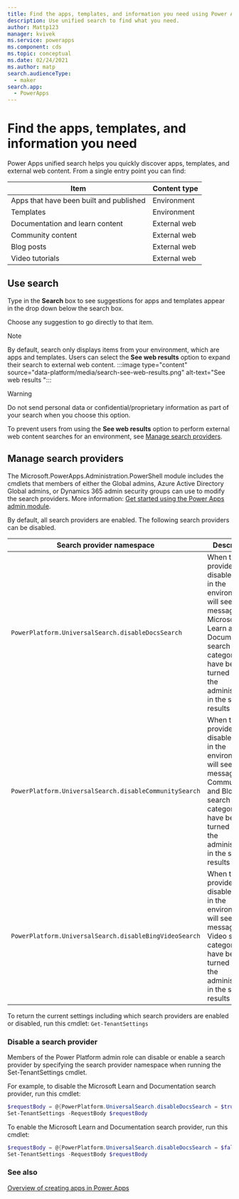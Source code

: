 ```yaml
---
title: Find the apps, templates, and information you need using Power Apps unified search | Microsoft Docs
description: Use unified search to find what you need.
author: Mattp123
manager: kvivek
ms.service: powerapps
ms.component: cds
ms.topic: conceptual
ms.date: 02/24/2021
ms.author: matp
search.audienceType: 
  - maker
search.app: 
  - PowerApps
---
```

# Find the apps, templates, and information you need

Power Apps unified search helps you quickly discover apps, templates, and external web content. From a single entry point you can find:

|Item  |Content type  |
|---------|---------|
|Apps that have been built and published   | Environment        |
|Templates    | Environment  |
|Documentation and learn content    |  External web     |
|Community content     |  External web       |
|Blog posts     | External web        |
| Video tutorials  | External web  |

## Use search

Type in the **Search** box to see suggestions for apps and templates appear in the drop down below the search box.

Choose any suggestion to go directly to that item.

> [!NOTE]
> By default, search only displays items from your environment, which are apps and templates. Users can select the **See web results** option to expand their search to external web content.
> :::image type="content" source="data-platform/media/search-see-web-results.png" alt-text="See web results ":::

> [!WARNING]
> Do not send personal data or confidential/proprietary information as part of your search when you choose this option.

To prevent users from using the **See web results** option to perform external web content searches for an environment, see [Manage search providers](#manage-search-providers).

## Manage search providers

The Microsoft.PowerApps.Administration.PowerShell module includes the cmdlets that members of either the Global admins, Azure Active Directory Global admins, or Dynamics 365 admin security groups can use to modify the search providers. More information: [Get started using the Power Apps admin module](/powershell/powerapps/get-started-powerapps-admin).

By default, all search providers are enabled. The following search providers can be disabled.

|Search provider namespace |Description  |
|---------|---------|
|`PowerPlatform.UniversalSearch.disableDocsSearch`  |  When this provider is disabled, users in the environment will see a message that Microsoft Learn and Documentation search categories have been turned off by the administrator in the search results page.   |
|`PowerPlatform.UniversalSearch.disableCommunitySearch`     | When this provider is disabled, users in the environment will see a message that Community and Blog search categories have been turned off by the administrator in the search results page.   |
| `PowerPlatform.UniversalSearch.disableBingVideoSearch`    | When this provider is disabled, users in the environment will see a message that Video search categories have been turned off by the administrator in the search results page.   |

To return the current settings including which search providers are enabled or disabled, run this cmdlet:
`Get-TenantSettings`

### Disable a search provider

Members of the Power Platform admin role can disable or enable a search provider by specifying the search provider namespace when running the Set-TenantSettings cmdlet.

For example, to disable the Microsoft Learn and Documentation search provider, run this cmdlet:

```powershell
$requestBody = @{PowerPlatform.UniversalSearch.disableDocsSearch = $true}
Set-TenantSettings -RequestBody $requestBody
```

To enable the Microsoft Learn and Documentation search provider, run this cmdlet:

```powershell
$requestBody = @{PowerPlatform.UniversalSearch.disableDocsSearch = $false}
Set-TenantSettings -RequestBody $requestBody
```

### See also

[Overview of creating apps in Power Apps](index.md)
